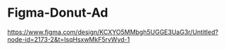 # Figma-Donut-Ad

https://www.figma.com/design/KCXYO5MMbgh5UGGE3UaG3r/Untitled?node-id=2173-2&t=IsqHsxwMkF5rvWyd-1
